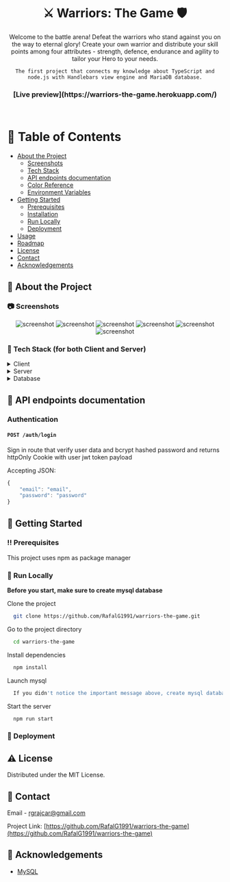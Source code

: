 <!--
Thanks for using the template!

Don't forget to give this project a star for additional support ;)
Maybe you can mention me or this repo in the acknowledgements too
-->
<div align="center">

  <h1>⚔️ Warriors: The Game 🛡️</h1>
  
  <p>
    Welcome to the battle arena! Defeat the warriors who stand against you on the way to eternal glory!
    Create your own warrior and distribute your skill points among four attributes - strength, defence, endurance and agility to tailor your Hero to your needs.
    
    The first project that connects my knowledge about TypeScript and node.js with Handlebars view engine and MariaDB database.
  </p>
  
  <h3>[Live preview](https://warriors-the-game.herokuapp.com/)</h3>
</div>

<br />

<!-- Table of Contents -->

# :notebook_with_decorative_cover: Table of Contents

- [About the Project](#star2-about-the-project)
  - [Screenshots](#camera-screenshots)
  - [Tech Stack](#space_invader-tech-stack)
  - [API endpoints documentation](#dart-api-endpoints-documentation)
  - [Color Reference](#art-color-reference)
  - [Environment Variables](#key-environment-variables)
- [Getting Started](#toolbox-getting-started)
  - [Prerequisites](#bangbang-prerequisites)
  - [Installation](#gear-installation)
  - [Run Locally](#running-run-locally)
  - [Deployment](#triangular_flag_on_post-deployment)
- [Usage](#eyes-usage)
- [Roadmap](#compass-roadmap)
- [License](#warning-license)
- [Contact](#handshake-contact)
- [Acknowledgements](#gem-acknowledgements)

<!-- About the Project -->

## :star2: About the Project

<!-- Screenshots -->

### :camera: Screenshots

<div align="center"> 
  <img src="https://i.imgur.com/c16s0XG.png" alt="screenshot" />
  <img src="https://i.imgur.com/CXPqXbr.png" alt="screenshot" />
  <img src="https://i.imgur.com/JFsOB6V.png" alt="screenshot" />
  <img src="https://i.imgur.com/MiRQrHb.png" alt="screenshot" />
  <img src="https://i.imgur.com/1qCpiKW.png" alt="screenshot" />
  <img src="https://i.imgur.com/GNnmKWY.png" alt="screenshot" />
</div>

<!-- TechStack -->

### :space_invader: Tech Stack (for both Client and Server)

<details>
  <summary>Client</summary>
  <ul>
    <li><a href="https://www.typescriptlang.org/">Typescript</a></li>
  </ul>
</details>

<details>
  <summary>Server</summary>
  <ul>
    <li><a href="https://www.typescriptlang.org/">Typescript</a></li>
  </ul>
</details>

<details>
<summary>Database</summary>
  <ul>
    <li><a href="https://www.mysql.com/">MySQL</a></li>
  </ul>
</details>

<!-- API endpoints documentation -->

## :dart: API endpoints documentation

### Authentication
#### `POST /auth/login`

<p> 
  Sign in route that verify user data and bcrypt hashed password and returns httpOnly Cookie with user jwt token payload 
</p>
<p>
Accepting JSON:

```javascript
{
	"email": "email",
	"password": "password"
}
```
</p>

<!-- Getting Started -->

## :toolbox: Getting Started

<!-- Prerequisites -->

### :bangbang: Prerequisites

This project uses npm as package manager


<!-- Run Locally -->

### :running: Run Locally

**Before you start, make sure to create mysql database**

Clone the project

```bash
  git clone https://github.com/RafalG1991/warriors-the-game.git
```

Go to the project directory

```bash
  cd warriors-the-game
```

Install dependencies

```bash
  npm install
```

Launch mysql

```bash
  If you didn't notice the important message above, create mysql database
```

Start the server

```bash
  npm run start
```

<!-- Deployment -->

### :triangular_flag_on_post: Deployment


<!-- Roadmap -->

<!-- ## :compass: Roadmap

<!-- License -->

## :warning: License

Distributed under the MIT License.

<!-- Contact -->

## :handshake: Contact

Email - rgrajcar@gmail.com

Project Link: [https://github.com/RafalG1991/warriors-the-game](https://github.com/RafalG1991/warriors-the-game)

<!-- Acknowledgments -->

## :gem: Acknowledgements

- [MySQL](https://www.mysql.com)
